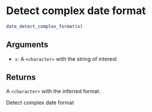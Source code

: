 # Detect complex date format

```r
date_detect_complex_format(x)
```

## Arguments

- `x`: A `<character>` with the string of interest

## Returns

A `<character>` with the inferred format.

Detect complex date format
